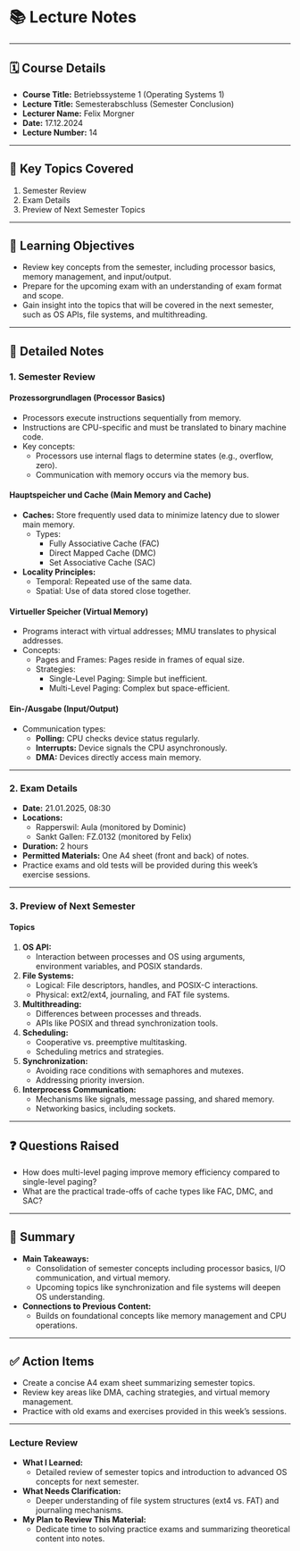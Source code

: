 # 📚 **Lecture Notes**

---

## 🗓️ **Course Details**

- **Course Title:** Betriebssysteme 1 (Operating Systems 1)
- **Lecture Title:** Semesterabschluss (Semester Conclusion)
- **Lecturer Name:** Felix Morgner
- **Date:** 17.12.2024
- **Lecture Number:** 14

---

## 📝 **Key Topics Covered**

1. Semester Review
2. Exam Details
3. Preview of Next Semester Topics

---

## 🧠 **Learning Objectives**

- Review key concepts from the semester, including processor basics, memory management, and input/output.
- Prepare for the upcoming exam with an understanding of exam format and scope.
- Gain insight into the topics that will be covered in the next semester, such as OS APIs, file systems, and multithreading.

---

## 📖 **Detailed Notes**

### **1. Semester Review**

#### **Prozessorgrundlagen (Processor Basics)**

- Processors execute instructions sequentially from memory.
- Instructions are CPU-specific and must be translated to binary machine code.
- Key concepts:
  - Processors use internal flags to determine states (e.g., overflow, zero).
  - Communication with memory occurs via the memory bus.

#### **Hauptspeicher und Cache (Main Memory and Cache)**

- **Caches:** Store frequently used data to minimize latency due to slower main memory.
  - Types:
    - Fully Associative Cache (FAC)
    - Direct Mapped Cache (DMC)
    - Set Associative Cache (SAC)
- **Locality Principles:**
  - Temporal: Repeated use of the same data.
  - Spatial: Use of data stored close together.

#### **Virtueller Speicher (Virtual Memory)**

- Programs interact with virtual addresses; MMU translates to physical addresses.
- Concepts:
  - Pages and Frames: Pages reside in frames of equal size.
  - Strategies:
    - Single-Level Paging: Simple but inefficient.
    - Multi-Level Paging: Complex but space-efficient.

#### **Ein-/Ausgabe (Input/Output)**

- Communication types:
  - **Polling:** CPU checks device status regularly.
  - **Interrupts:** Device signals the CPU asynchronously.
  - **DMA:** Devices directly access main memory.

---

### **2. Exam Details**

- **Date:** 21.01.2025, 08:30
- **Locations:**
  - Rapperswil: Aula (monitored by Dominic)
  - Sankt Gallen: FZ.0132 (monitored by Felix)
- **Duration:** 2 hours
- **Permitted Materials:** One A4 sheet (front and back) of notes.
- Practice exams and old tests will be provided during this week’s exercise sessions.

---

### **3. Preview of Next Semester**

#### **Topics**

1. **OS API:**
   - Interaction between processes and OS using arguments, environment variables, and POSIX standards.
2. **File Systems:**
   - Logical: File descriptors, handles, and POSIX-C interactions.
   - Physical: ext2/ext4, journaling, and FAT file systems.
3. **Multithreading:**
   - Differences between processes and threads.
   - APIs like POSIX and thread synchronization tools.
4. **Scheduling:**
   - Cooperative vs. preemptive multitasking.
   - Scheduling metrics and strategies.
5. **Synchronization:**
   - Avoiding race conditions with semaphores and mutexes.
   - Addressing priority inversion.
6. **Interprocess Communication:**
   - Mechanisms like signals, message passing, and shared memory.
   - Networking basics, including sockets.

---

## ❓ **Questions Raised**

- How does multi-level paging improve memory efficiency compared to single-level paging?
- What are the practical trade-offs of cache types like FAC, DMC, and SAC?

---

## 📌 **Summary**

- **Main Takeaways:**
  - Consolidation of semester concepts including processor basics, I/O communication, and virtual memory.
  - Upcoming topics like synchronization and file systems will deepen OS understanding.
- **Connections to Previous Content:**
  - Builds on foundational concepts like memory management and CPU operations.

---

## ✅ **Action Items**

- Create a concise A4 exam sheet summarizing semester topics.
- Review key areas like DMA, caching strategies, and virtual memory management.
- Practice with old exams and exercises provided in this week’s sessions.

---

### **Lecture Review**

- **What I Learned:**
  - Detailed review of semester topics and introduction to advanced OS concepts for next semester.
- **What Needs Clarification:**
  - Deeper understanding of file system structures (ext4 vs. FAT) and journaling mechanisms.
- **My Plan to Review This Material:**
  - Dedicate time to solving practice exams and summarizing theoretical content into notes.
